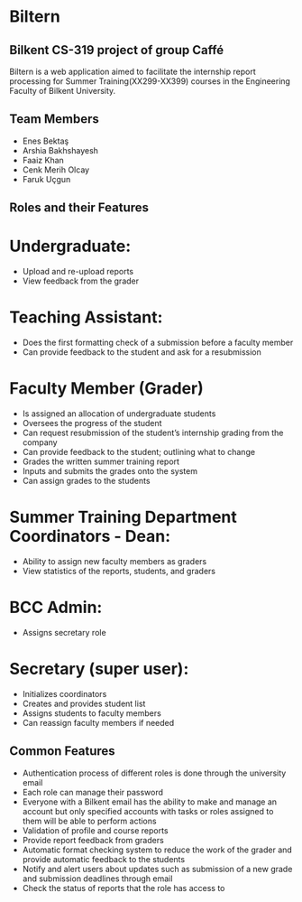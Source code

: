 # Biltern

## Bilkent CS-319 project of group Caffé

  Biltern is a web application aimed to facilitate the internship report processing for Summer Training(XX299-XX399) courses in the Engineering Faculty of Bilkent University.

## Team Members

- Enes Bektaş
- Arshia Bakhshayesh
- Faaiz Khan
- Cenk Merih Olcay
- Faruk Uçgun
	
## Roles and their Features

# Undergraduate: 
- Upload and re-upload reports
- View feedback from the grader

# Teaching Assistant: 
- Does the first formatting check of a submission before a faculty member
- Can provide feedback to the student and ask for a resubmission 

# Faculty Member (Grader)
- Is assigned an allocation of undergraduate students
- Oversees the progress of the student
- Can request resubmission of the student’s internship grading from the company
- Can provide feedback to the student; outlining what to change 
- Grades the written summer training report
- Inputs and submits the grades onto the system
- Can assign grades to the students

# Summer Training Department Coordinators - Dean: 
- Ability to assign new faculty members as graders
- View statistics of the reports, students, and graders

# BCC Admin: 
- Assigns secretary role

# Secretary (super user):   
- Initializes coordinators
- Creates and provides student list 
- Assigns students to faculty members 
- Can reassign faculty members if needed

## Common Features
- Authentication process of different roles is done through the university email
- Each role can manage their password
- Everyone with a Bilkent email has the ability to make and manage an account but only specified accounts with tasks or roles assigned to them will be able to perform actions
- Validation of profile and course reports
- Provide report feedback from graders
- Automatic format checking system to reduce the work of the grader and provide automatic feedback to the students
- Notify and alert users about updates such as submission of a new grade and submission deadlines through email
- Check the status of reports that the role has access to





